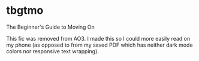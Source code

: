 # tbgtmo
The Beginner's Guide to Moving On

This fic was removed from AO3. I made this so I could more easily read on my phone (as opposed to from my saved PDF which has neither dark mode colors nor responsive text wrapping).
